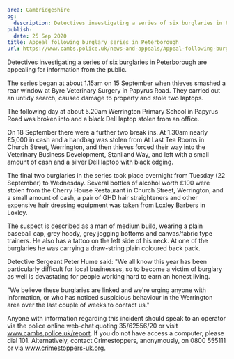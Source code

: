 ```yaml
area: Cambridgeshire
og:
  description: Detectives investigating a series of six burglaries in Peterborough are appealing for information from the public.
publish:
  date: 25 Sep 2020
title: Appeal following burglary series in Peterborough
url: https://www.cambs.police.uk/news-and-appeals/Appeal-following-burglary-series-in-Peterborough
```

Detectives investigating a series of six burglaries in Peterborough are appealing for information from the public.

The series began at about 1.15am on 15 September when thieves smashed a rear window at Byre Veterinary Surgery in Papyrus Road. They carried out an untidy search, caused damage to property and stole two laptops.

The following day at about 5.20am Werrington Primary School in Papyrus Road was broken into and a black Dell laptop stolen from an office.

On 18 September there were a further two break ins. At 1.30am nearly £5,000 in cash and a handbag was stolen from At Last Tea Rooms in Church Street, Werrington, and then thieves forced their way into the Veterinary Business Development, Staniland Way, and left with a small amount of cash and a silver Dell laptop with black edging.

The final two burglaries in the series took place overnight from Tuesday (22 September) to Wednesday. Several bottles of alcohol worth £100 were stolen from the Cherry House Restaurant in Church Street, Werrington, and a small amount of cash, a pair of GHD hair straighteners and other expensive hair dressing equipment was taken from Loxley Barbers in Loxley.

The suspect is described as a man of medium build, wearing a plain baseball cap, grey hoody, grey jogging bottoms and canvas/fabric type trainers. He also has a tattoo on the left side of his neck. At one of the burglaries he was carrying a draw-string plain coloured back pack.

Detective Sergeant Peter Hume said: "We all know this year has been particularly difficult for local businesses, so to become a victim of burglary as well is devastating for people working hard to earn an honest living.

"We believe these burglaries are linked and we're urging anyone with information, or who has noticed suspicious behaviour in the Werrington area over the last couple of weeks to contact us."

Anyone with information regarding this incident should speak to an operator via the police online web-chat quoting 35/62556/20 or visit www.cambs.police.uk/report. If you do not have access a computer, please dial 101. Alternatively, contact Crimestoppers, anonymously, on 0800 555111 or via www.crimestoppers-uk.org.
